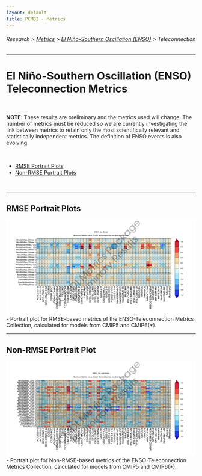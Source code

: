 ```yaml
---
layout: default
title: PCMDI - Metrics
---
```

###### Research > [Metrics][Metrics] > [El Niño-Southern Oscillation (ENSO)][description_enso] > Teleconnection
---

# El Niño-Southern Oscillation (ENSO) Teleconnection Metrics
<br/>

**NOTE**: These results are preliminary and the metrics used will change. The number of metrics must be reduced so we are currently investigating the link between metrics to retain only the most scientifically relevant and statistically independent metrics. The definition of ENSO events is also evolving.

<br/>

- [RMSE Portrait Plots](#rmse)
- [Non-RMSE Portrait Plots](#nonrmse)

<br/>

---

## <a name="rmse"></a>RMSE Portrait Plots
<img src="ENSO_tel_cmip_5and6_Rmse_PP_SidebySide_annotated.png">
- Portrait plot for RMSE-based metrics of the ENSO-Teleconnection Metrics Collection, calculated for models from CMIP5 and CMIP6(*).

---
## <a name="nonrmse"></a> Non-RMSE Portrait Plot
<img src="ENSO_tel_cmip_5and6_nonRmse_PP_SidebySide_annotated.png">
- Portrait plot for Non-RMSE-based metrics of the ENSO-Teleconnection Metrics Collection, calculated for models from CMIP5 and CMIP6(*).



[Metrics]:{{site.baseurl}}/research/metrics/index.html
[description_enso]: {{site.baseurl}}/research/metrics/plot_description_enso.html
[rmse]: {{site.baseurl}}/research/metrics/enso/ENSO_tel_cmip_5and6_Rmse_PP_SidebySide_annotated.png
[nonrmse]: {{site.baseurl}}/research/metrics/enso/ENSO_tel_cmip_5and6_nonRmse_PP_SidebySide_annotated.png
